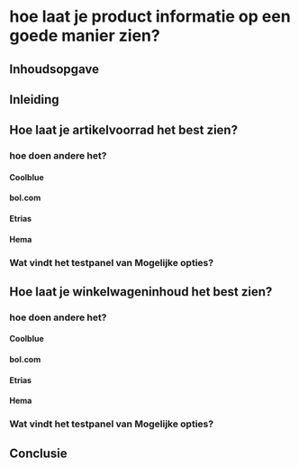 # hoe laat je product informatie op een goede manier zien?
## Inhoudsopgave
## Inleiding
## Hoe laat je artikelvoorrad het best zien?
### hoe doen andere het?
#### Coolblue
#### bol.com
#### Etrias
#### Hema
### Wat vindt het testpanel van Mogelijke opties?
## Hoe laat je winkelwageninhoud het best zien?
### hoe doen andere het?
#### Coolblue
#### bol.com
#### Etrias
#### Hema
### Wat vindt het testpanel van Mogelijke opties?
## Conclusie
